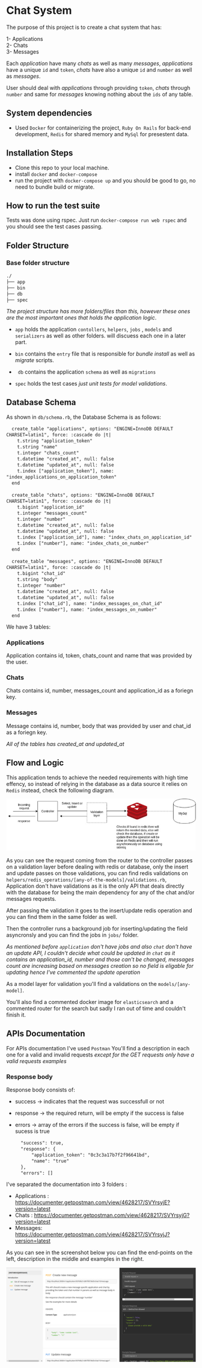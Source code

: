 # Chat System

The purpose of this project is to create a chat system that has: <br>

1- Applications <br>
2- Chats <br>
3- Messages <br>

Each *application* have many *chats* as well as many *messages*, *applications* have a unique `id` and `token`, *chats* have also a unique `id` and `number` as well as *messages*.

User should deal with *applications* through providing `token`, *chats* through `number` and same for *messages* knowing nothing about the `ids` of any table.

## System dependencies

* Used `Docker` for containerizing the project, `Ruby On Rails` for back-end development, `Redis` for shared memory and `MySql` for presestent data.

## Installation Steps

* Clone this repo to your local machine.
* install `docker` and `docker-compose`
* run the project with `docker-compose up` and you should be good to go, no need to bundle build or migrate.

## How to run the test suite

Tests was done using rspec. Just run `docker-compose run web rspec` and you should see the test cases passing.

## Folder Structure

### Base folder structure

```
./
├── app
├── bin
├── db
├── spec

```
*The project structure has more folders/files than this, however these ones are the most important ones that holds the application logic*.


* `app` holds the application `contollers`, `helpers`, `jobs` , `models` and `serializers` as well as other folders. will discuess each one in a later part. 

*  `bin` contains the `entry` file that is responsible for *bundle install* as well as *migrate* scripts.

* ` db` contains the application `schema` as well as `migrations` 

* ``` spec ``` holds the test cases *just unit tests for model validations*.

## Database Schema

As shown in ``` db/schema.rb ```, the Database Schema is as follows: 

```
  create_table "applications", options: "ENGINE=InnoDB DEFAULT CHARSET=latin1", force: :cascade do |t|
    t.string "application_token"
    t.string "name"
    t.integer "chats_count"
    t.datetime "created_at", null: false
    t.datetime "updated_at", null: false
    t.index ["application_token"], name: "index_applications_on_application_token"
  end

  create_table "chats", options: "ENGINE=InnoDB DEFAULT CHARSET=latin1", force: :cascade do |t|
    t.bigint "application_id"
    t.integer "messages_count"
    t.integer "number"
    t.datetime "created_at", null: false
    t.datetime "updated_at", null: false
    t.index ["application_id"], name: "index_chats_on_application_id"
    t.index ["number"], name: "index_chats_on_number"
  end

  create_table "messages", options: "ENGINE=InnoDB DEFAULT CHARSET=latin1", force: :cascade do |t|
    t.bigint "chat_id"
    t.string "body"
    t.integer "number"
    t.datetime "created_at", null: false
    t.datetime "updated_at", null: false
    t.index ["chat_id"], name: "index_messages_on_chat_id"
    t.index ["number"], name: "index_messages_on_number"
  end
```
We have 3 tables: <br>

### Applications
Application contains id, token, chats_count and name that was provided by the user.<br>

### Chats
Chats contains id, number, messages_count and application_id as a foriegn key.

### Messages
Message contains id, number, body that was provided by user and chat_id as a foriegn key.

*All of the tables has created_at and updated_at*

## Flow and Logic

This application tends to achieve the needed requirements with high time effency, so instead  of relying in the database as a data source it relies on `Redis` instead, check the following diagram.

<img src="flow_diagram.jpg">

As you can see the request coming from the router to the controller passes on a validation layer before dealing with redis or database, only the insert and update passes on those validations, you can find redis validations on `helpers/redis_operations/[any-of-the-models]/validations.rb`, Application don't have validations as it is the only API that deals directly with the database for being the main dependency for any of the chat and/or messages requests.

After passing the validation it goes to the insert/update redis operation and you can find them in the same folder as well.

Then the controller runs a background job for inserting/updating the field asyncronsly and you can find the jobs in `jobs/` folder.

*As mentioned before `application` don't have jobs and also `chat` don't have an update API, I couldn't decide what could be updated in `chat` as it contains an application_id, number and those can't be changed, messages count are increasing based on messages creation so no field is eligable for updating hence I've commented the update operation* 

As a model layer for validation you'll find a validations on the `models/[any-model]`.

You'll also find a commented docker image for `elasticsearch` and a commented router for the search but sadly I ran out of time and couldn't finish it.

## APIs Documentation

For APIs documentation I've used `Postman` You'll find a description in each one for a valid and invalid requests *except for the GET requests only have a valid requests examples*


### Response body

Response body consists of: <br>
* success -> indicates that the request was successfull or not <br>
* response -> the required return, will be empty if the success is false <br>
* errors -> array of the errors if the success is false, will be empty if sucess is true <br>
  
  ```
    "success": true,
    "response": {
        "application_token": "0c3c3a17b7f2f96641bd",
        "name": "true"
    },
    "errors": []
  ```

I've separated the documentation into 3 folders :
- Applications : <a>https://documenter.getpostman.com/view/4628217/SVYrsyjE?version=latest</a>
- Chats : <a>https://documenter.getpostman.com/view/4628217/SVYrsyjG?version=latest</a>
- Messages:  <a>https://documenter.getpostman.com/view/4628217/SVYrsyjJ?version=latest</a>

As you can see in the screenshot below you can find the end-points on the left, description in the middle and examples in the right.

<img src="postman_example.png">
